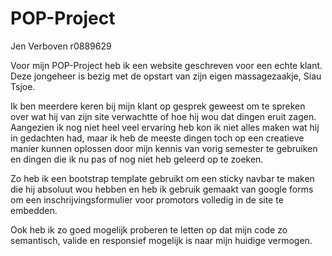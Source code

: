 # POP-Project
Jen Verboven
r0889629

Voor mijn POP-Project heb ik een website geschreven voor een echte klant. Deze jongeheer is bezig met de opstart van zijn eigen massagezaakje, Siau Tsjoe.

Ik ben meerdere keren bij mijn klant op gesprek geweest om te spreken over wat hij van zijn site verwachtte of hoe hij wou dat dingen eruit zagen. Aangezien ik nog niet heel veel ervaring heb kon ik niet alles maken wat hij in gedachten had, maar ik heb de meeste dingen toch op een creatieve manier kunnen oplossen door mijn kennis van vorig semester te gebruiken en dingen die ik nu pas of nog niet heb geleerd op te zoeken.

Zo heb ik een bootstrap template gebruikt om een sticky navbar te maken die hij absoluut wou hebben en heb ik gebruik gemaakt van google forms om een inschrijvingsformulier voor promotors volledig in de site te embedden.

Ook heb ik zo goed mogelijk proberen te letten op dat mijn code zo semantisch, valide en responsief mogelijk is naar mijn huidige vermogen.